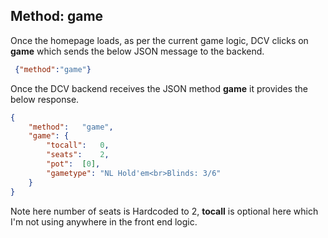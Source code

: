 ## Method: game
Once the homepage loads, as per the current game logic, DCV clicks on **game** which sends the below JSON message to the backend.
```json
 {"method":"game"}
```
Once the DCV backend receives the JSON method **game** it provides the below response.

```json
{
	"method":	"game",
	"game":	{
		"tocall":	0,
		"seats":	2,
		"pot":	[0],
		"gametype":	"NL Hold'em<br>Blinds: 3/6"
	}
}
```
Note here number of seats is Hardcoded to 2, **tocall** is optional here which I'm not using anywhere in the front end logic.

